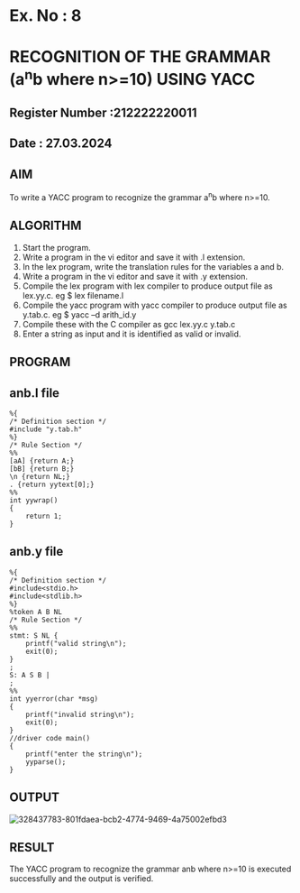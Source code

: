 # Ex. No : 8	
# RECOGNITION OF THE GRAMMAR (a<sup>n</sup>b where n>=10) USING YACC
## Register Number :212222220011
## Date : 27.03.2024

## AIM   
To write a YACC program to recognize the grammar a<sup>n</sup>b where n>=10.

## ALGORITHM
1.	Start the program.
2.	Write a program in the vi editor and save it with .l extension.
3.	In the lex program, write the translation rules for the variables a and b.
4.	Write a program in the vi editor and save it with .y extension.
5.	Compile the lex program with lex compiler to produce output file as lex.yy.c. eg $ lex filename.l
6.	Compile the yacc program with yacc compiler to produce output file as y.tab.c. eg $ yacc –d arith_id.y
7.	Compile these with the C compiler as gcc lex.yy.c y.tab.c
8.	Enter a string as input and it is identified as valid or invalid.
 
## PROGRAM

## anb.l file
```
%{
/* Definition section */
#include "y.tab.h"
%}
/* Rule Section */
%%
[aA] {return A;}
[bB] {return B;}
\n {return NL;}
. {return yytext[0];}
%%
int yywrap()
{
    return 1;
}
```
## anb.y file
```
%{
/* Definition section */
#include<stdio.h>
#include<stdlib.h>
%}
%token A B NL
/* Rule Section */
%%
stmt: S NL { 
    printf("valid string\n");
    exit(0); 
}
;
S: A S B |
;
%%
int yyerror(char *msg)
{
    printf("invalid string\n"); 
    exit(0);
}
//driver code main()
{
    printf("enter the string\n"); 
    yyparse();
}
```
## OUTPUT 
![328437783-801fdaea-bcb2-4774-9469-4a75002efbd3](https://github.com/dharani18p/19CS409-Compiler-Design-Lab/assets/118343366/7d8fba96-e95b-4aa2-88a7-5d709e128d6d)

## RESULT
The YACC program to recognize the grammar anb where n>=10 is executed successfully and the output is verified.

